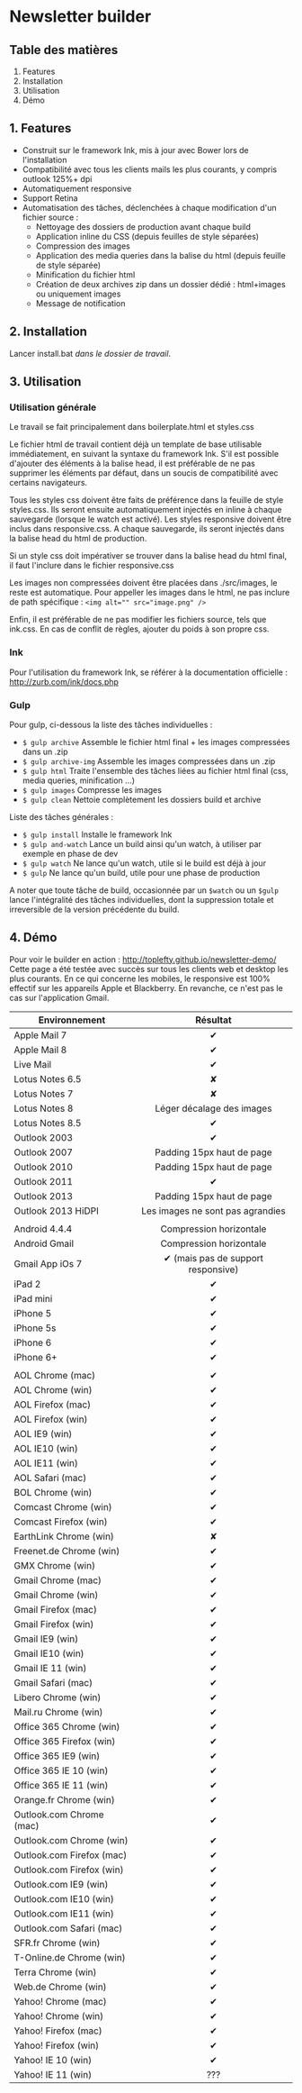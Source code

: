 # Newsletter builder

## Table des matières
1. Features
2. Installation
3. Utilisation
4. Démo

## 1. Features
* Construit sur le framework Ink, mis à jour avec Bower lors de l'installation
* Compatibilité avec tous les clients mails les plus courants, y compris outlook 125%+ dpi
* Automatiquement responsive
* Support Retina
* Automatisation des tâches, déclenchées à chaque modification d'un fichier source :
  * Nettoyage des dossiers de production avant chaque build
  * Application inline du CSS (depuis feuilles de style séparées)
  * Compression des images
  * Application des media queries dans la balise <head> du html (depuis feuille de style séparée)
  * Minification du fichier html
  * Création de deux archives zip dans un dossier dédié : html+images ou uniquement images
  * Message de notification

## 2. Installation
Lancer install.bat *dans le dossier de travail*.

## 3. Utilisation

### Utilisation générale
Le travail se fait principalement dans boilerplate.html et styles.css

Le fichier html de travail contient déjà un template de base utilisable immédiatement, en suivant la syntaxe du framework Ink. S'il est possible d'ajouter des éléments à la balise head, il est préférable de ne pas supprimer les éléments par défaut, dans un soucis de compatibilité avec certains navigateurs.

Tous les styles css doivent être faits de préférence dans la feuille de style styles.css. Ils seront ensuite automatiquement injectés en inline à chaque sauvegarde (lorsque le watch est activé).
Les styles responsive doivent être inclus dans responsive.css. A chaque sauvegarde, ils seront injectés dans la balise head du html de production.

Si un style css doit impérativer se trouver dans la balise head du html final, il faut l'inclure dans le fichier responsive.css

Les images non compressées doivent être placées dans ./src/images, le reste est automatique. Pour appeller les images dans le html, ne pas inclure de path spécifique : `<img alt="" src="image.png" />`

Enfin, il est préférable de ne pas modifier les fichiers source, tels que ink.css. En cas de conflit de règles, ajouter du poids à son propre css.

### Ink
Pour l'utilisation du framework Ink, se référer à la documentation officielle : http://zurb.com/ink/docs.php

### Gulp
Pour gulp, ci-dessous la liste des tâches individuelles :
* `$ gulp archive` Assemble le fichier html final + les images compressées dans un .zip
* `$ gulp archive-img` Assemble les images compressées dans un .zip
* `$ gulp html` Traite l'ensemble des tâches liées au fichier html final (css, media queries, minification ...)
* `$ gulp images` Compresse les images
* `$ gulp clean` Nettoie complètement les dossiers build et archive

Liste des tâches générales :
* `$ gulp install` Installe le framework Ink
* `$ gulp and-watch` Lance un build ainsi qu'un watch, à utiliser par exemple en phase de dev
* `$ gulp watch` Ne lance qu'un watch, utile si le build est déjà à jour
* `$ gulp` Ne lance qu'un build, utile pour une phase de production

A noter que toute tâche de build, occasionnée par un `$watch` ou un `$gulp` lance l'intégralité des tâches individuelles, dont la suppression totale et irreversible de la version précédente du build.

## 4. Démo
Pour voir le builder en action : http://toplefty.github.io/newsletter-demo/
Cette page a été testée avec succès sur tous les clients web et desktop les plus courants. En ce qui concerne les mobiles, le responsive est 100% effectif sur les appareils Apple et Blackberry. En revanche, ce n'est pas le cas sur l'application Gmail.

| Environnement             |              Résultat              |
|---------------------------|:----------------------------------:|
| Apple Mail 7              |                  ✔                 |
| Apple Mail 8              |                  ✔                 |
| Live Mail                 |                  ✔                 |
| Lotus Notes 6.5           |                  ✘                 |
| Lotus Notes 7             |                  ✘                 |
| Lotus Notes 8             | Léger décalage des images          |
| Lotus Notes 8.5           |                  ✔                 |
| Outlook 2003              |                  ✔                 |
| Outlook 2007              | Padding 15px haut de page          |
| Outlook 2010              | Padding 15px haut de page          |
| Outlook 2011              |                  ✔                 |
| Outlook 2013              | Padding 15px haut de page          |
| Outlook 2013 HiDPI        | Les images ne sont pas agrandies   |
|                           |                                    |
| Android 4.4.4             | Compression horizontale            |
| Android Gmail             | Compression horizontale            |
| Gmail App iOs 7           | ✔ (mais pas de support responsive) |
| iPad 2                    |                  ✔                 |
| iPad mini                 |                  ✔                 |
| iPhone 5                  |                  ✔                 |
| iPhone 5s                 |                  ✔                 |
| iPhone 6                  |                  ✔                 |
| iPhone 6+                 |                  ✔                 |
|                           |                                    |
| AOL Chrome (mac)          |                  ✔                 |
| AOL Chrome (win)          |                  ✔                 |
| AOL Firefox (mac)         |                  ✔                 |
| AOL Firefox (win)         |                  ✔                 |
| AOL IE9 (win)             |                  ✔                 |
| AOL IE10 (win)            |                  ✔                 |
| AOL IE11 (win)            |                  ✔                 |
| AOL Safari (mac)          |                  ✔                 |
| BOL Chrome (win)          |                  ✔                 |
| Comcast Chrome (win)      |                  ✔                 |
| Comcast Firefox (win)     |                  ✔                 |
| EarthLink Chrome (win)    |                  ✘                 |
| Freenet.de Chrome (win)   |                  ✔                 |
| GMX Chrome (win)          |                  ✔                 |
| Gmail Chrome (mac)        |                  ✔                 |
| Gmail Chrome (win)        |                  ✔                 |
| Gmail Firefox (mac)       |                  ✔                 |
| Gmail Firefox (win)       |                  ✔                 |
| Gmail IE9 (win)           |                  ✔                 |
| Gmail IE10 (win)          |                  ✔                 |
| Gmail IE 11 (win)         |                  ✔                 |
| Gmail Safari (mac)        |                  ✔                 |
| Libero Chrome (win)       |                  ✔                 |
| Mail.ru Chrome (win)      |                  ✔                 |
| Office 365 Chrome (win)   |                  ✔                 |
| Office 365 Firefox (win)  |                  ✔                 |
| Office 365 IE9 (win)      |                  ✔                 |
| Office 365 IE 10 (win)    |                  ✔                 |
| Office 365 IE 11 (win)    |                  ✔                 |
| Orange.fr Chrome (win)    |                  ✔                 |
| Outlook.com Chrome (mac)  |                  ✔                 |
| Outlook.com Chrome (win)  |                  ✔                 |
| Outlook.com Firefox (mac) |                  ✔                 |
| Outlook.com Firefox (win) |                  ✔                 |
| Outlook.com IE9 (win)     |                  ✔                 |
| Outlook.com IE10 (win)    |                  ✔                 |
| Outlook.com IE11 (win)    |                  ✔                 |
| Outlook.com Safari (mac)  |                  ✔                 |
| SFR.fr Chrome (win)       |                  ✔                 |
| T-Online.de Chrome (win)  |                  ✔                 |
| Terra Chrome (win)        |                  ✔                 |
| Web.de Chrome (win)       |                  ✔                 |
| Yahoo! Chrome (mac)       |                  ✔                 |
| Yahoo! Chrome (win)       |                  ✔                 |
| Yahoo! Firefox (mac)      |                  ✔                 |
| Yahoo! Firefox (win)      |                  ✔                 |
| Yahoo! IE 10 (win)        |                  ✔                 |
| Yahoo! IE 11 (win)        |                 ???                |
